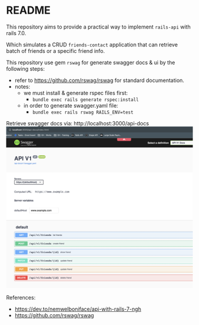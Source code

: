 # README

This repository aims to provide a practical way to implement `rails-api` with rails 7.0.

Which simulates a CRUD `friends-contact` application that can retrieve batch of friends or a specific friend info.

This repository use gem `rswag` for generate swagger docs & ui by the following steps:
  - refer to https://github.com/rswag/rswag for standard documentation.
  - notes:
    - we must install & generate rspec files first:
      - `bundle exec rails generate rspec:install`
    - in order to generate swagger.yaml file:
      - `bundle exec rails rswag RAILS_ENV=test`

Retrieve swagger docs via: http://localhost:3000/api-docs
![Alt text](image.png)

References:
  - https://dev.to/nemwelboniface/api-with-rails-7-ngh
  - https://github.com/rswag/rswag

